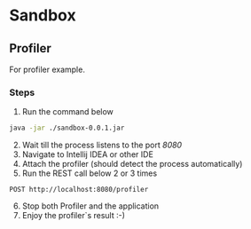 # Sandbox

## Profiler

For profiler example.

### Steps
1. Run the command below
```bash
java -jar ./sandbox-0.0.1.jar
```
2. Wait till the process listens to the port _8080_
3. Navigate to Intellij IDEA or other IDE
4. Attach the profiler (should detect the process automatically)
5. Run the REST call below 2 or 3 times
```http request
POST http://localhost:8080/profiler
```
6. Stop both Profiler and the application
7. Enjoy the profiler`s result :-)
